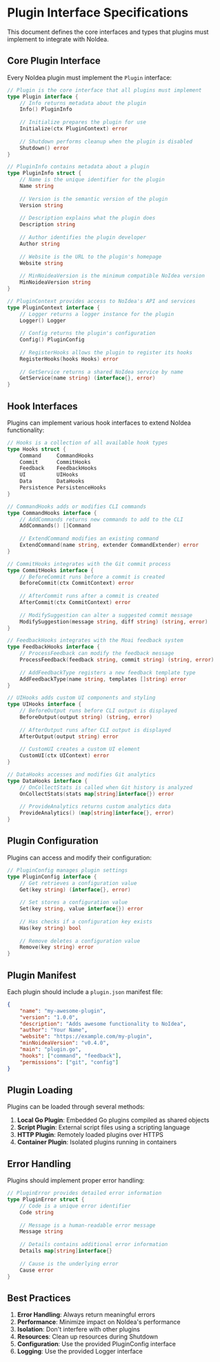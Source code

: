 # Plugin Interface Specifications

This document defines the core interfaces and types that plugins must implement to integrate with NoIdea.

## Core Plugin Interface

Every NoIdea plugin must implement the `Plugin` interface:

```go
// Plugin is the core interface that all plugins must implement
type Plugin interface {
    // Info returns metadata about the plugin
    Info() PluginInfo
    
    // Initialize prepares the plugin for use
    Initialize(ctx PluginContext) error
    
    // Shutdown performs cleanup when the plugin is disabled
    Shutdown() error
}

// PluginInfo contains metadata about a plugin
type PluginInfo struct {
    // Name is the unique identifier for the plugin
    Name string
    
    // Version is the semantic version of the plugin
    Version string
    
    // Description explains what the plugin does
    Description string
    
    // Author identifies the plugin developer
    Author string
    
    // Website is the URL to the plugin's homepage
    Website string
    
    // MinNoideaVersion is the minimum compatible NoIdea version
    MinNoideaVersion string
}

// PluginContext provides access to NoIdea's API and services
type PluginContext interface {
    // Logger returns a logger instance for the plugin
    Logger() Logger
    
    // Config returns the plugin's configuration
    Config() PluginConfig
    
    // RegisterHooks allows the plugin to register its hooks
    RegisterHooks(hooks Hooks) error
    
    // GetService returns a shared NoIdea service by name
    GetService(name string) (interface{}, error)
}
```

## Hook Interfaces

Plugins can implement various hook interfaces to extend NoIdea functionality:

```go
// Hooks is a collection of all available hook types
type Hooks struct {
    Command     CommandHooks
    Commit      CommitHooks
    Feedback    FeedbackHooks
    UI          UIHooks
    Data        DataHooks
    Persistence PersistenceHooks
}

// CommandHooks adds or modifies CLI commands
type CommandHooks interface {
    // AddCommands returns new commands to add to the CLI
    AddCommands() []Command
    
    // ExtendCommand modifies an existing command
    ExtendCommand(name string, extender CommandExtender) error
}

// CommitHooks integrates with the Git commit process
type CommitHooks interface {
    // BeforeCommit runs before a commit is created
    BeforeCommit(ctx CommitContext) error
    
    // AfterCommit runs after a commit is created
    AfterCommit(ctx CommitContext) error
    
    // ModifySuggestion can alter a suggested commit message
    ModifySuggestion(message string, diff string) (string, error)
}

// FeedbackHooks integrates with the Moai feedback system
type FeedbackHooks interface {
    // ProcessFeedback can modify the feedback message
    ProcessFeedback(feedback string, commit string) (string, error)
    
    // AddFeedbackType registers a new feedback template type
    AddFeedbackType(name string, templates []string) error
}

// UIHooks adds custom UI components and styling
type UIHooks interface {
    // BeforeOutput runs before CLI output is displayed
    BeforeOutput(output string) (string, error)
    
    // AfterOutput runs after CLI output is displayed
    AfterOutput(output string) error
    
    // CustomUI creates a custom UI element
    CustomUI(ctx UIContext) error
}

// DataHooks accesses and modifies Git analytics
type DataHooks interface {
    // OnCollectStats is called when Git history is analyzed
    OnCollectStats(stats map[string]interface{}) error
    
    // ProvideAnalytics returns custom analytics data
    ProvideAnalytics() (map[string]interface{}, error)
}
```

## Plugin Configuration

Plugins can access and modify their configuration:

```go
// PluginConfig manages plugin settings
type PluginConfig interface {
    // Get retrieves a configuration value
    Get(key string) (interface{}, error)
    
    // Set stores a configuration value
    Set(key string, value interface{}) error
    
    // Has checks if a configuration key exists
    Has(key string) bool
    
    // Remove deletes a configuration value
    Remove(key string) error
}
```

## Plugin Manifest

Each plugin should include a `plugin.json` manifest file:

```json
{
    "name": "my-awesome-plugin",
    "version": "1.0.0",
    "description": "Adds awesome functionality to NoIdea",
    "author": "Your Name",
    "website": "https://example.com/my-plugin",
    "minNoideaVersion": "v0.4.0",
    "main": "plugin.go",
    "hooks": ["command", "feedback"],
    "permissions": ["git", "config"]
}
```

## Plugin Loading

Plugins can be loaded through several methods:

1. **Local Go Plugin**: Embedded Go plugins compiled as shared objects
2. **Script Plugin**: External script files using a scripting language
3. **HTTP Plugin**: Remotely loaded plugins over HTTPS
4. **Container Plugin**: Isolated plugins running in containers

## Error Handling

Plugins should implement proper error handling:

```go
// PluginError provides detailed error information
type PluginError struct {
    // Code is a unique error identifier
    Code string
    
    // Message is a human-readable error message
    Message string
    
    // Details contains additional error information
    Details map[string]interface{}
    
    // Cause is the underlying error
    Cause error
}
```

## Best Practices

1. **Error Handling**: Always return meaningful errors
2. **Performance**: Minimize impact on NoIdea's performance
3. **Isolation**: Don't interfere with other plugins
4. **Resources**: Clean up resources during Shutdown
5. **Configuration**: Use the provided PluginConfig interface
6. **Logging**: Use the provided Logger interface 
